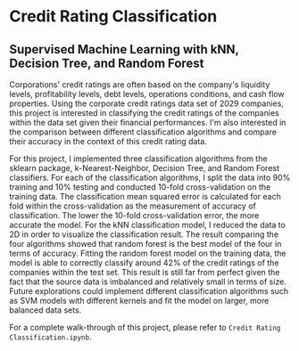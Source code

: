 # Credit Rating Classification
## Supervised Machine Learning with kNN, Decision Tree, and Random Forest

Corporations' credit ratings are often based on the company's  liquidity levels, profitability levels, debt levels, operations conditions, and cash flow properties. Using the corporate credit ratings data
set of 2029 companies, this project is interested in classifying the credit ratings of the companies within the data set given their financial performances. I'm also interested in the comparison between different
classification algorithms and compare their accuracy in the context of this credit rating data.

For this project, I implemented three classification algorithms from the sklearn package, k-Nearest-Neighbor, Decision Tree, and Random Forest classifiers. For each of the classification algorithms, I split the data into
90\% training and 10% testing and conducted 10-fold cross-validation on the training data. The classification mean squared error is calculated for each fold within the cross-validation as the measurement of accuracy of 
classification. The lower the 10-fold cross-validation error, the more accurate the model. For the kNN classification model, I reduced the data to 2D in order to visualize the classification result. The result comparing the
four algorithms showed that random forest is the best model of the four in terms of accuracy. Fitting the random forest model on the training data, the model is able to correctly classify around 42\% of the credit ratings of the 
companies within the test set. This result is still far from perfect given the fact that the source data is imbalanced and relatively small in terms of size. Future explorations could implement different classification algorithms
 such as SVM models with different kernels and fit the model on larger, more balanced data sets.

For a complete walk-through of this project, please refer to `Credit Rating Classification.ipynb`.